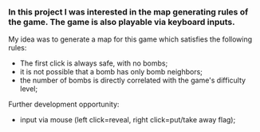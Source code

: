 ### In this project I was interested in the map generating rules of the game. The game is also playable via keyboard inputs.
My idea was to generate a map for this game which satisfies the following rules:
- The first click is always safe, with no bombs;
- it is not possible that a bomb has only bomb neighbors;
- the number of bombs is directly correlated with the game's difficulty level;

Further development opportunity:
- input via mouse (left click=reveal, right click=put/take away flag); 
